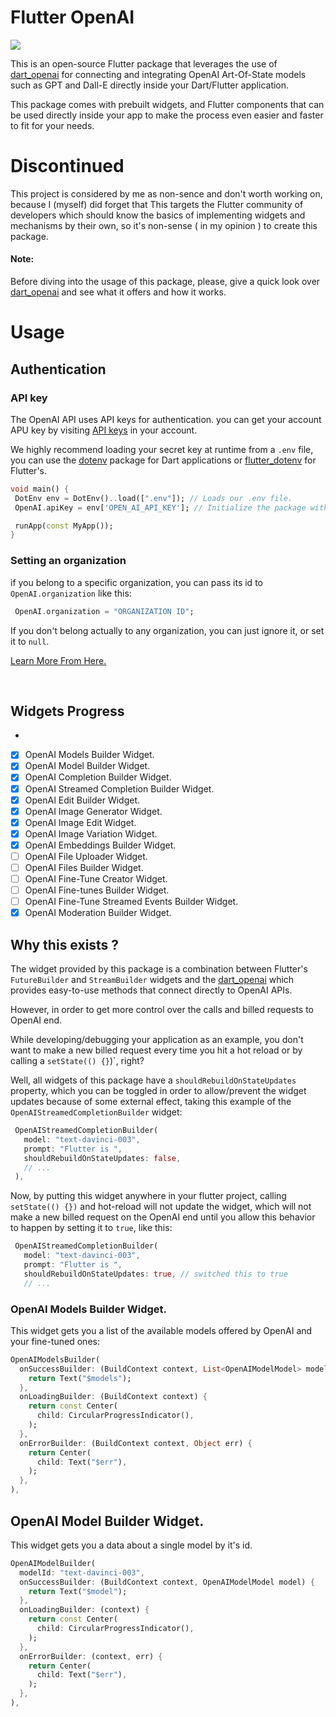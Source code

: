 # Flutter OpenAI

<img src="https://imgur.com/boyievv.png" />

This is an open-source Flutter package that leverages the use of [dart_openai](https://www.pub.dev/packages/dart_openai) for connecting and integrating OpenAI Art-Of-State models such as GPT and Dall-E directly inside your Dart/Flutter application.

This package comes with prebuilt widgets, and Flutter components that can be used directly inside your app to make the process even easier and faster to fit for your needs.


# Discontinued

This project is considered by me as non-sence and don't worth working on, because I (myself) did forget that This targets the Flutter community of developers which should know the basics of implementing widgets and mechanisms by their own, so it's non-sense ( in my opinion ) to create this package.


#### Note:

Before diving into the usage of this package, please, give a quick look over [dart_openai](https://www.pub.dev/packages/dart_openai) and see what it offers and how it works.

# Usage

## Authentication

### API key

The OpenAI API uses API keys for authentication. you can get your account APU key by visiting [API keys](https://platform.openai.com/account/api-keys) in your account.

We highly recommend loading your secret key at runtime from a `.env` file, you can use the [dotenv](https://pub.dev/packages/dotenv) package for Dart applications or [flutter_dotenv](https://pub.dev/packages/flutter_dotenv) for Flutter's.

```dart
void main() {
 DotEnv env = DotEnv()..load([".env"]); // Loads our .env file.
 OpenAI.apiKey = env['OPEN_AI_API_KEY']; // Initialize the package with that API key

 runApp(const MyApp());
}
```

### Setting an organization

if you belong to a specific organization, you can pass its id to `OpenAI.organization` like this:

```dart
 OpenAI.organization = "ORGANIZATION ID";
```

If you don't belong actually to any organization, you can just ignore it, or set it to `null`.

[Learn More From Here.](https://platform.openai.com/docs/api-reference/authentication)

</br>

## Widgets Progress

-
- [x] OpenAI Models Builder Widget.
- [x] OpenAI Model Builder Widget.
- [x] OpenAI Completion Builder Widget.
- [x] OpenAI Streamed Completion Builder Widget.
- [x] OpenAI Edit Builder Widget.
- [x] OpenAI Image Generator Widget.
- [x] OpenAI Image Edit Widget.
- [x] OpenAI Image Variation Widget.
- [x] OpenAI Embeddings Builder Widget.
- [ ] OpenAI File Uploader Widget.
- [ ] OpenAI Files Builder Widget.
- [ ] OpenAI Fine-Tune Creator Widget.
- [ ] OpenAI Fine-tunes Builder Widget.
- [ ] OpenAI Fine-Tune Streamed Events Builder Widget.
- [x] OpenAI Moderation Builder Widget.

## Why this exists ?

The widget provided by this package is a combination between Flutter's `FutureBuilder` and `StreamBuilder` widgets and the [dart_openai](https://pub.dev/packages/dart_openai) which provides easy-to-use methods that connect directly to OpenAI APIs.

However, in order to get more control over the calls and billed requests to OpenAI end.

While developing/debugging your application as an example, you don't want to make a new billed request every time you hit a hot reload or by calling a `setState(() {}`)`, right?

Well, all widgets of this package have a `shouldRebuildOnStateUpdates` property, which you can be toggled in order to allow/prevent the widget updates because of some external effect, taking this example of the `OpenAIStreamedCompletionBuilder` widget:

```dart
 OpenAIStreamedCompletionBuilder(
   model: "text-davinci-003",
   prompt: "Flutter is ",
   shouldRebuildOnStateUpdates: false,
   // ...
 ),
```

Now, by putting this widget anywhere in your flutter project, calling `setState(() {})` and hot-reload will not update the widget, which will not make a new billed request on the OpenAI end until you allow this behavior to happen by setting it to `true`, like this:

```dart
 OpenAIStreamedCompletionBuilder(
   model: "text-davinci-003",
   prompt: "Flutter is ",
   shouldRebuildOnStateUpdates: true, // switched this to true
   // ...
```

### OpenAI Models Builder Widget.

This widget gets you a list of the available models offered by OpenAI and your fine-tuned ones:

```dart
OpenAIModelsBuilder(
  onSuccessBuilder: (BuildContext context, List<OpenAIModelModel> models) {
    return Text("$models");
  },
  onLoadingBuilder: (BuildContext context) {
    return const Center(
      child: CircularProgressIndicator(),
    );
  },
  onErrorBuilder: (BuildContext context, Object err) {
    return Center(
      child: Text("$err"),
    );
  },
),
```

## OpenAI Model Builder Widget.

This widget gets you a data about a single model by it's id.

```dart
OpenAIModelBuilder(
  modelId: "text-davinci-003",
  onSuccessBuilder: (BuildContext context, OpenAIModelModel model) {
    return Text("$model");
  },
  onLoadingBuilder: (context) {
    return const Center(
      child: CircularProgressIndicator(),
    );
  },
  onErrorBuilder: (context, err) {
    return Center(
      child: Text("$err"),
    );
  },
),
```
